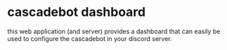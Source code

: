 # cascadebot dashboard

this web application (and server) provides a dashboard that can easily be used to configure the cascadebot in your discord server.